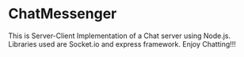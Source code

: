 ChatMessenger
===============

This is Server-Client Implementation of a Chat server using Node.js.
Libraries used are Socket.io and express framework.
Enjoy Chatting!!!